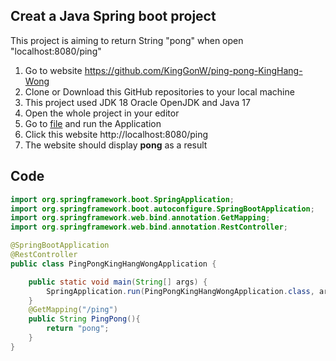 ## Creat a Java Spring boot project

This project is aiming to return String "pong" when open "localhost:8080/ping"
1. Go to website https://github.com/KingGonW/ping-pong-KingHang-Wong
2. Clone or Download this GitHub repositories to your local machine
3. This project used JDK 18 Oracle OpenJDK and Java 17
4. Open the whole project in your editor
5. Go to [file](src/main/java/com/example/pingpongkinghangwong/PingPongKingHangWongApplication.java) and run the Application
6. Click this website http://localhost:8080/ping
7. The website should display **pong** as a result

## Code 

```java
import org.springframework.boot.SpringApplication;
import org.springframework.boot.autoconfigure.SpringBootApplication;
import org.springframework.web.bind.annotation.GetMapping;
import org.springframework.web.bind.annotation.RestController;

@SpringBootApplication
@RestController
public class PingPongKingHangWongApplication {

	public static void main(String[] args) {
		SpringApplication.run(PingPongKingHangWongApplication.class, args);
	}
	@GetMapping("/ping")
	public String PingPong(){
		return "pong";
	}
}
